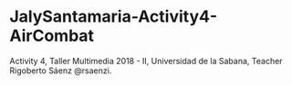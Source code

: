 # JalySantamaria-Activity4-AirCombat
Activity 4, Taller Multimedia 2018 - II, Universidad de la Sabana, Teacher Rigoberto Sáenz @rsaenzi. 
